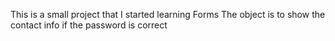 This is a small project that I started learning Forms
The object is to show the contact info if the password is correct